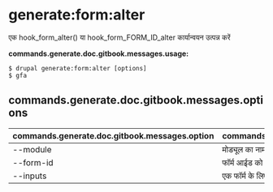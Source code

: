 # generate:form:alter
एक hook_form_alter() या hook_form_FORM_ID_alter कार्यान्वयन उत्पन्न करें

**commands.generate.doc.gitbook.messages.usage:**
```
$ drupal generate:form:alter [options]
$ gfa  
```

## commands.generate.doc.gitbook.messages.options
commands.generate.doc.gitbook.messages.option | commands.generate.doc.gitbook.messages.details
-------|-------------
--module | मोड्यूल का नाम।
--form-id | फॉर्म आईड को बदलने के लिए
--inputs | एक फॉर्म के लिए आदानो को बनाएँ।
